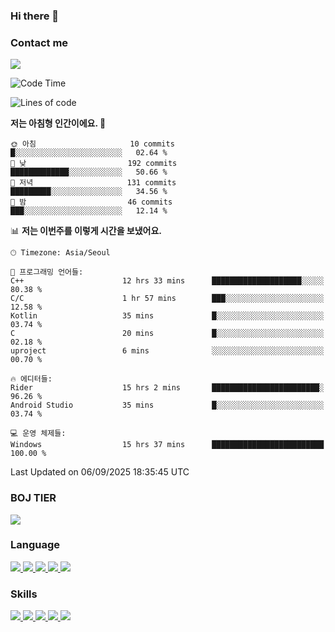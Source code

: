 ### Hi there 👋

<!-- Contact me-->
### Contact me
<a href="mailto:hiko1931@gmail.com">
    <img src="https://img.shields.io/badge/Gmail-D14836?logo=gmail&logoColor=white">
</a>

<!--START_SECTION:waka-->
![Code Time](http://img.shields.io/badge/Code%20Time-581%20hrs%2035%20mins-blue)

![Lines of code](https://img.shields.io/badge/%EC%A0%80%EB%8A%94%20%EC%97%AC%ED%83%9C%EA%B9%8C%EC%A7%80%20-3.2%20million%20%EC%A4%84%EC%9D%98%20%EC%BD%94%EB%93%9C%EB%A5%BC%20%EC%9E%91%EC%84%B1%ED%96%88%EC%96%B4%EC%9A%94.-blue)

**저는 아침형 인간이에요. 🐤** 

```text
🌞 아침                     10 commits          █░░░░░░░░░░░░░░░░░░░░░░░░   02.64 % 
🌆 낮　                     192 commits         █████████████░░░░░░░░░░░░   50.66 % 
🌃 저녁                     131 commits         █████████░░░░░░░░░░░░░░░░   34.56 % 
🌙 밤　                     46 commits          ███░░░░░░░░░░░░░░░░░░░░░░   12.14 % 
```


📊 **저는 이번주를 이렇게 시간을 보냈어요.** 

```text
🕑︎ Timezone: Asia/Seoul

💬 프로그래밍 언어들: 
C++                      12 hrs 33 mins      ████████████████████░░░░░   80.38 % 
C/C                      1 hr 57 mins        ███░░░░░░░░░░░░░░░░░░░░░░   12.58 % 
Kotlin                   35 mins             █░░░░░░░░░░░░░░░░░░░░░░░░   03.74 % 
C                        20 mins             █░░░░░░░░░░░░░░░░░░░░░░░░   02.18 % 
uproject                 6 mins              ░░░░░░░░░░░░░░░░░░░░░░░░░   00.70 % 

🔥 에디터들: 
Rider                    15 hrs 2 mins       ████████████████████████░   96.26 % 
Android Studio           35 mins             █░░░░░░░░░░░░░░░░░░░░░░░░   03.74 % 

💻 운영 체제들: 
Windows                  15 hrs 37 mins      █████████████████████████   100.00 % 
```


 Last Updated on 06/09/2025 18:35:45 UTC
<!--END_SECTION:waka-->

<!-- BOJ -->
### BOJ TIER
[![](http://mazassumnida.wtf/api/v2/generate_badge?boj=swifter)](https://solved.ac/swifter)

### Language
<a href="https://java.com">
    <img src="https://img.shields.io/badge/Java-007396?logo=java&logoColor=white">
</a>
<a href="https://kotlinlang.org">
    <img src="https://img.shields.io/badge/Kotlin-7F52FF?logo=kotlin&logoColor=white">
</a>
<a href="https://developer.mozilla.org/ko/docs/Web/JavaScript">
    <img src="https://img.shields.io/badge/JavaScript-F7DF1E?logo=javascript&logoColor=white">
</a>
<a href="https://isocpp.org/">
    <img src="https://img.shields.io/badge/C++-00599C?logo=cplusplus&logoColor=white">
</a>
<a href="https://learn.microsoft.com/ko-kr/dotnet/csharp/">
    <img src="https://img.shields.io/badge/csharp-239120?logo=csharp&logoColor=white">
</a>


### Skills
<a href="https://developer.android.com">
    <img src="https://img.shields.io/badge/Android-3DDC84?logo=android&logoColor=white">
</a>
<a href="https://reactivex.io">
    <img src="https://img.shields.io/badge/ReactiveX-B7178C?logo=ReactiveX&logoColor=white">
</a>
<a href="https://nodejs.org">
    <img src="https://img.shields.io/badge/Node.js-339933?logo=node.js&logoColor=white">
</a>
<a href="https://unity.com/kr">
    <img src="https://img.shields.io/badge/unity-FFFFFF?logo=unity&logoColor=black">
</a>
<a href="https://www.unrealengine.com/ko">
    <img src="https://img.shields.io/badge/unrealengine-0E1128?logo=unrealengine&logoColor=white">
</a>
